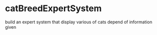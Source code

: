 # catBreedExpertSystem

build an expert system that display various of cats depend of information given
